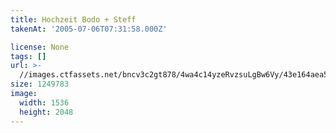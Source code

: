 ```yaml
---
title: Hochzeit Bodo + Steff
takenAt: '2005-07-06T07:31:58.000Z'

license: None
tags: []
url: >-
  //images.ctfassets.net/bncv3c2gt878/4wa4c14yzeRvzsuLgBw6Vy/43e164aea5c67995d651aa6bf6505a81/hochzeit-bodo--steff_4560371960_o
size: 1249783
image:
  width: 1536
  height: 2048
---
```

